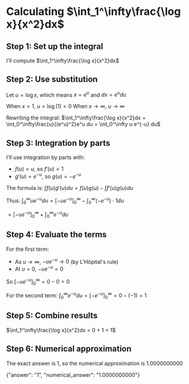 # Calculating $\int_1^\infty\frac{\log x}{x^2}dx$

## Step 1: Set up the integral
I'll compute $\int_1^\infty\frac{\log x}{x^2}dx$

## Step 2: Use substitution
Let $u = \log x$, which means $x = e^u$ and $dx = e^u du$

When $x = 1$, $u = \log(1) = 0$
When $x \to \infty$, $u \to \infty$

Rewriting the integral:
$\int_1^\infty\frac{\log x}{x^2}dx = \int_0^\infty\frac{u}{(e^u)^2}e^u du = \int_0^\infty u e^{-u} du$

## Step 3: Integration by parts
I'll use integration by parts with:
- $f(u) = u$, so $f'(u) = 1$
- $g'(u) = e^{-u}$, so $g(u) = -e^{-u}$

The formula is: $\int f(u)g'(u)du = f(u)g(u) - \int f'(u)g(u)du$

Thus:
$\int_0^\infty u e^{-u} du = \left[ -u e^{-u} \right]_0^\infty - \int_0^\infty (-e^{-u}) \cdot 1 du$

$= \left[ -u e^{-u} \right]_0^\infty + \int_0^\infty e^{-u} du$

## Step 4: Evaluate the terms
For the first term:
- As $u \to \infty$, $-u e^{-u} \to 0$ (by L'Hôpital's rule)
- At $u = 0$, $-u e^{-u} = 0$

So $\left[ -u e^{-u} \right]_0^\infty = 0 - 0 = 0$

For the second term:
$\int_0^\infty e^{-u} du = \left[ -e^{-u} \right]_0^\infty = 0 - (-1) = 1$

## Step 5: Combine results
$\int_1^\infty\frac{\log x}{x^2}dx = 0 + 1 = 1$

## Step 6: Numerical approximation
The exact answer is 1, so the numerical approximation is 1.0000000000

{"answer": "1", "numerical_answer": "1.0000000000"}